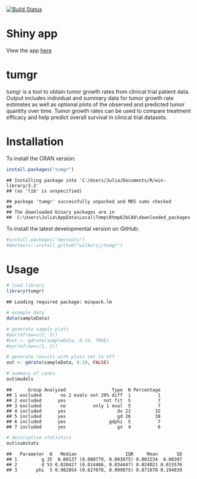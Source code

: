 <!-- README.md is generated from README.Rmd. Please edit that file -->
[![Build Status](https://travis-ci.org/wilkersj/tumgr.svg?branch=master)](https://travis-ci.org/wilkersj/tumgr)

Shiny app
=========

View the app [here](https://wilkersj.shinyapps.io/tumgrShiny)

tumgr
=====

tumgr is a tool to obtain tumor growth rates from clinical trial patient data. Output includes individual and summary data for tumor growth rate estimates as well as optional plots of the observed and predicted tumor quantity over time. Tumor growth rates can be used to compare treatment efficacy and help predict overall survival in clinical trial datasets.

Installation
============

To install the CRAN version:

``` r
install.packages("tumgr")  
```

    ## Installing package into 'C:/Users/Julia/Documents/R/win-library/3.2'
    ## (as 'lib' is unspecified)

    ## package 'tumgr' successfully unpacked and MD5 sums checked
    ## 
    ## The downloaded binary packages are in
    ##  C:\Users\Julia\AppData\Local\Temp\Rtmp6JbCA8\downloaded_packages

To install the latest developmental version on GitHub:

``` r
#install.packages("devtools")
#devtools::install_github("wilkersj/tumgr")
```

Usage
=====

``` r
# load library
library(tumgr)
```

    ## Loading required package: minpack.lm

``` r
# example data  
data(sampleData)

# generate sample plots
#par(mfrow=c(2, 3))
#out <- gdrate(sampleData, 0.10, TRUE)
#par(mfrow=c(1, 1))

# generate results with plots set to off
out <- gdrate(sampleData, 0.10, FALSE)

# summary of cases
out$models
```

    ##      Group Analyzed                 Type  N Percentage
    ## 1 excluded       no 2 evals not 20% diff  1          1
    ## 2 excluded      yes              not fit  5          7
    ## 3 excluded       no          only 1 eval  5          7
    ## 4 included      yes                   dx 22         32
    ## 5 included      yes                   gd 26         38
    ## 6 included      yes                gdphi  5          7
    ## 7 included      yes                   gx  4          6

``` r
# descriptive statistics
out$sumstats
```

    ##   Parameter  N   Median                  IQR     Mean       SD
    ## 1         g 35  0.00137 (0.000779, 0.003975) 0.003234  0.00397
    ## 2         d 53 0.020427 (0.014466, 0.034447) 0.024021 0.015576
    ## 3       phi  5 0.982854 (0.827078, 0.999075) 0.871678 0.194039
